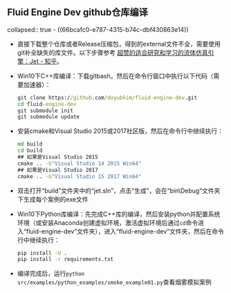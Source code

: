 ## Fluid Engine Dev github仓库编译
collapsed:: true
	- ((66bcafc0-e787-4315-b74c-dbf430863e14))
- 直接下载整个仓库或者Release压缩包，得到的external文件不全，需要使用git补全缺失的库文件。以下步骤参考 [超赞的适合研究和学习的流体仿真引擎：Jet - 知乎](https://zhuanlan.zhihu.com/p/409940508?utm_source=wechat_session&utm_medium=social&utm_oi=903663640190803968&utm_campaign=shareopn)。
- Win10下C++库编译：下载gitbash，然后在命令行窗口中执行以下代码（需要加速器）：
  
  ``` cmd
  git clone https://github.com/doyubkim/fluid-engine-dev.git
  cd fluid-engine-dev
  git submodule init
  git submodule update
  ```
- 安装cmake和Visual Studio 2015或2017社区版，然后在命令行中继续执行：
  
  ``` cmd
  md build
  cd build
  ## 如果是Visual Studio 2015
  cmake .. -G"Visual Studio 14 2015 Win64"
  ## 如果是Visual Studio 2017
  cmake .. -G"Visual Studio 15 2017 Win64"
  ```
- 双击打开“build”文件夹中的“jet.sln”，点击“生成”，会在“bin\Debug”文件夹下生成每个案例的exe文件
- Win10下Python库编译：先完成C++库的编译，然后安装python并配置系统环境（或安装Anaconda创建虚拟环境，激活虚拟环境后通过`cd`命令进入“fluid-engine-dev”文件夹），进入“fluid-engine-dev”文件夹，然后在命令行中继续执行：
  
  ``` cmd
  pip install -U .
  pip install -r requirements.txt
  ```
- 编译完成后，运行`python src/examples/python_examples/smoke_example01.py`查看烟雾模拟案例